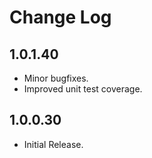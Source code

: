 # Change Log

## 1.0.1.40

- Minor bugfixes.
- Improved unit test coverage.

## 1.0.0.30

- Initial Release.

